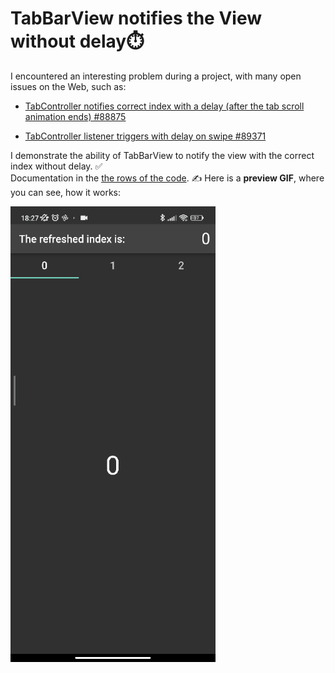 # TabBarView notifies the View without delay⏱️

I encountered an interesting problem during a project, with many open issues on the Web, such as: 

- [TabController notifies correct index with a delay (after the tab scroll animation ends) #88875](https://github.com/flutter/flutter/issues/88875)
 
- [TabController listener triggers with delay on swipe #89371](https://github.com/flutter/flutter/issues/89371)

I demonstrate the ability of TabBarView to notify the view with the correct index without delay. ✅ <br>
Documentation in the [the rows of the code](https://github.com/vellt/TabBarView-Notifies-The-View-Without-Delay/blob/main/lib/main.dart). ✍️ Here is a **preview GIF**, where you can see, how it works:

<img title="" src="https://github.com/vellt/TabBarView-Notifies-The-View-Without-Delay/blob/main/1675099977893.gif?raw=true" alt="https://github.com/vellt/TabBarView-Notifies-The-View-Without-Delay/blob/main/1675099977893.gif?raw=true" width="328">
